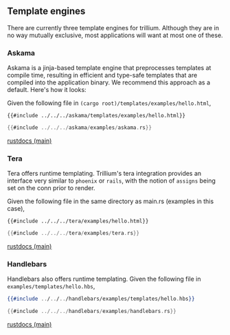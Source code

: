 ## Template engines

There are currently three template engines for trillium. Although they are in no way mutually exclusive, most applications will want at most one of these.

### Askama

Askama is a jinja-based template engine that preprocesses templates at
compile time, resulting in efficient and type-safe templates that are
compiled into the application binary. We recommend this approach as a
default. Here's how it looks:

Given the following file in `(cargo root)/templates/examples/hello.html`,
```django
{{#include ../../../askama/templates/examples/hello.html}}
```

```rust
{{#include ../../../askama/examples/askama.rs}}
```

[rustdocs (main)](https://docs.trillium.rs/trillium_askama/index.html)

### Tera

Tera offers runtime templating. Trillium's tera integration provides an interface very similar to `phoenix` or `rails`, with the notion of `assigns` being set on the conn prior to render.


Given the following file in the same directory as main.rs (examples in this case),
```django
{{#include ../../../tera/examples/hello.html}}
```

```rust
{{#include ../../../tera/examples/tera.rs}}
```

[rustdocs (main)](https://docs.trillium.rs/trillium_tera/index.html)

### Handlebars

Handlebars also offers runtime templating. Given the following file in `examples/templates/hello.hbs`,

```handlebars
{{#include ../../../handlebars/examples/templates/hello.hbs}}
```

```rust
{{#include ../../../handlebars/examples/handlebars.rs}}
```

[rustdocs (main)](https://docs.trillium.rs/trillium_handlebars/index.html)
